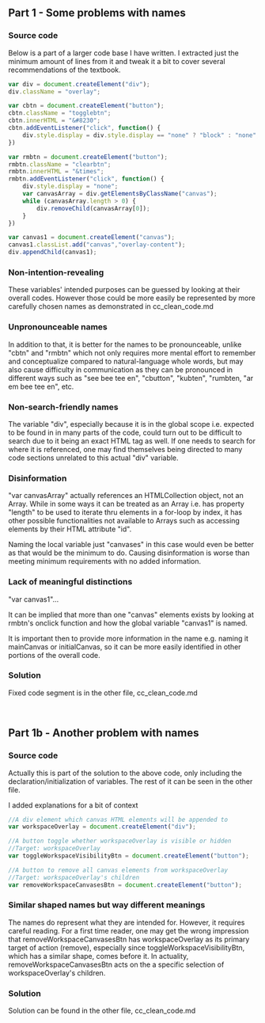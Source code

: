 ## Part 1 - Some problems with names

### Source code

Below is a part of a larger code base I have written. I extracted just the minimum amount of lines from it and tweak it a bit to cover several recommendations of the textbook.

```javascript
var div = document.createElement("div");
div.className = "overlay";

var cbtn = document.createElement("button");
cbtn.className = "togglebtn";
cbtn.innerHTML = "&#8230";
cbtn.addEventListener("click", function() {
    div.style.display = div.style.display == "none" ? "block" : "none";
})

var rmbtn = document.createElement("button");
rmbtn.className = "clearbtn";
rmbtn.innerHTML = "&times";
rmbtn.addEventListener("click", function() {
    div.style.display = "none";
    var canvasArray = div.getElementsByClassName("canvas");
    while (canvasArray.length > 0) {
        div.removeChild(canvasArray[0]);
    }
})

var canvas1 = document.createElement("canvas");
canvas1.classList.add("canvas","overlay-content");
div.appendChild(canvas1);
```

### Non-intention-revealing

These variables' intended purposes can be guessed by looking at their overall codes. However those could be more easily be represented by more carefully chosen names as demonstrated in cc_clean_code.md

### Unpronounceable names

In addition to that, it is better for the names to be pronounceable, unlike "cbtn" and "rmbtn" which not only requires more mental effort to remember and conceptualize compared to natural-language whole words, but may also cause difficulty in communication as they can be pronounced in different ways such as "see bee tee en", "cbutton", "kubten", "rumbten, "ar em bee tee en", etc.

### Non-search-friendly names

The variable "div", especially because it is in the global scope i.e. expected to be found in in many parts of the code, could turn out to be difficult to search due to it being an exact HTML tag as well. If one needs to search for where it is referenced, one may find themselves being directed to many code sections unrelated to this actual "div" variable.

### Disinformation

"var canvasArray" actually references an HTMLCollection object, not an Array. While in some ways it can be treated as an Array i.e. has property "length" to be used to iterate thru elements in a for-loop by index, it has other possible functionalities not available to Arrays such as accessing elements by their HTML attribute "id".

Naming the local variable just "canvases" in this case would even be better as that would be the minimum to do. Causing disinformation is worse than meeting minimum requirements with no added information.

### Lack of meaningful distinctions

"var canvas1"...

It can be implied that more than one "canvas" elements exists by looking at rmbtn's onclick function and how the global variable "canvas1" is named.

It is important then to provide more information in the name e.g. naming it mainCanvas or initialCanvas, so it can be more easily identified in other portions of the overall code.

### Solution

Fixed code segment is in the other file, cc_clean_code.md

<br>

## Part 1b - Another problem with names

### Source code

Actually this is part of the solution to the above code, only including the declaration/initialization of variables. The rest of it can be seen in the other file.

I added explanations for a bit of context

```javascript
//A div element which canvas HTML elements will be appended to
var workspaceOverlay = document.createElement("div");

//A button toggle whether workspaceOverlay is visible or hidden
//Target: workspaceOverlay
var toggleWorkspaceVisibilityBtn = document.createElement("button");

//A button to remove all canvas elements from workspaceOverlay
//Target: workspaceOverlay's children
var removeWorkspaceCanvasesBtn = document.createElement("button");
```

### Similar shaped names but way different meanings

The names do represent what they are intended for. However, it requires careful reading. For a first time reader, one may get the wrong impression that removeWorkspaceCanvasesBtn has workspaceOverlay as its primary target of action (remove), especially since toggleWorkspaceVisibilityBtn, which has a similar shape, comes before it. In actuality, removeWorkspaceCanvasesBtn acts on the a specific selection of workspaceOverlay's children.

### Solution

Solution can be found in the other file, cc_clean_code.md